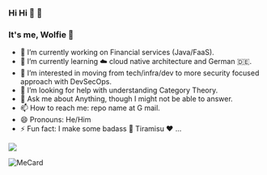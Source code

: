 ### Hi Hi 👋 🦕

### It's me, Wolfie 🐺

- 🔭 I’m currently working on Financial services (Java/FaaS).
- 🌱 I’m currently learning ☁️ cloud native architecture and German 🇩🇪.
- 👯 I’m interested in moving from tech/infra/dev to more security focused approach with DevSecOps.
- 🤔 I’m looking for help with understanding Category Theory.
- 💬 Ask me about Anything, though I might not be able to answer.
- 📫 How to reach me: repo name  at G mail.
- 😄 Pronouns: He/Him
- ⚡ Fun fact: I make some badass :cake: Tiramisu :heart: ... 

![](https://komarev.com/ghpvc/?username=usmanakram232&color=blueviolet)

![MeCard](https://user-images.githubusercontent.com/102169/187198083-e49b7694-b763-40a0-ab66-834378e423e9.png)

